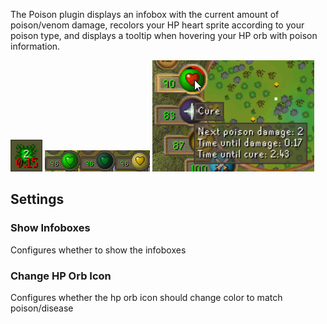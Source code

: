 The Poison plugin displays an infobox with the current amount of poison/venom damage, recolors your HP heart sprite according to your poison type, and displays a tooltip when hovering your HP orb with poison information.

![Poison information infobox](img/poison/poison_infobox.png) ![HP heart sprite recolors according to poison types](img/poison/poison_hp_orb.png) ![HP orb poison information tooltip](img/poison/poison_orb_tooltip.png)

## Settings

### Show Infoboxes

Configures whether to show the infoboxes

### Change HP Orb Icon

Configures whether the hp orb icon should change color to match poison/disease
